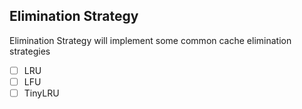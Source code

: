 
## Elimination Strategy

Elimination Strategy will implement some common cache elimination strategies

* [ ] LRU
* [ ] LFU
* [ ] TinyLRU
